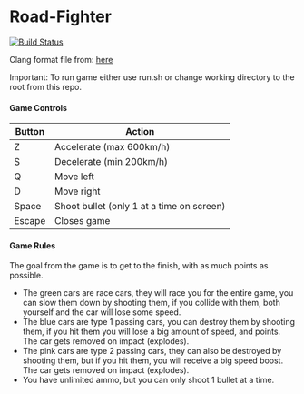 # Road-Fighter
[![Build Status](https://travis-ci.com/LanderDeRoeck/Road-Fighter.svg?token=kHdYqstEjn9LocAvPi4v&branch=master)](https://travis-ci.com/LanderDeRoeck/Road-Fighter)

Clang format file from: [here](https://github.com/broeckho/prog2)

Important: To run game either use run.sh or change working directory to the root from this repo.

#### Game Controls

Button | Action
------|-------
Z | Accelerate (max 600km/h)
S | Decelerate (min 200km/h)
Q | Move left
D | Move right
Space | Shoot bullet (only 1 at a time on screen)
Escape | Closes game

#### Game Rules

The goal from the game is to get to the finish, with as much points as possible.

- The green cars are race cars, they will race you for the entire game, you can slow them down by shooting them, if you collide with them, both yourself and the car will lose some speed.
- The blue cars are type 1 passing cars, you can destroy them by shooting them, if you hit them you will lose a big amount of speed, and points. The car gets removed on impact (explodes).
- The pink cars are type 2 passing cars, they can also be destroyed by shooting them, but if you hit them, you will receive a big speed boost. The car gets removed on impact (explodes).
- You have unlimited ammo, but you can only shoot 1 bullet at a time.